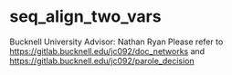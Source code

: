 # seq_align_two_vars
Bucknell University
Advisor: Nathan Ryan
Please refer to https://gitlab.bucknell.edu/jc092/doc_networks and https://gitlab.bucknell.edu/jc092/parole_decision
